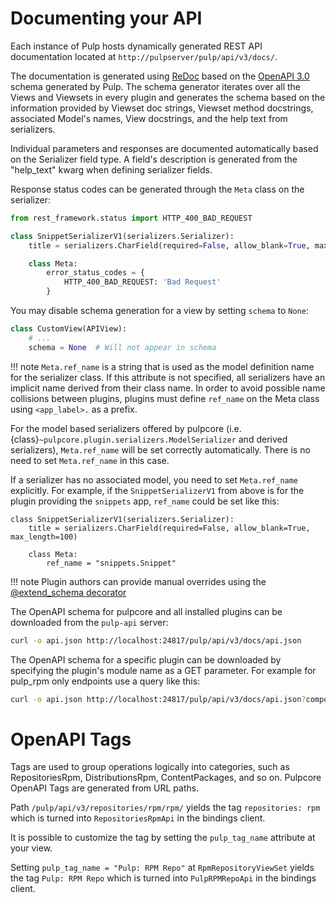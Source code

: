 # Documenting your API

Each instance of Pulp hosts dynamically generated REST API documentation located at
`http://pulpserver/pulp/api/v3/docs/`.

The documentation is generated using [ReDoc](https://github.com/Rebilly/ReDoc) based on the
[OpenAPI 3.0](https://github.com/OAI/OpenAPI-Specification/blob/master/versions/3.0.3.md) schema
generated by Pulp. The schema generator iterates over all the Views and Viewsets in every plugin
and generates the schema based on the information provided by Viewset doc strings, Viewset method
docstrings, associated Model's names, View docstrings, and the help text from serializers.

Individual parameters and responses are documented automatically based on the Serializer field type.
A field's description is generated from the "help_text" kwarg when defining serializer fields.

Response status codes can be generated through the `Meta` class on the serializer:

```python
from rest_framework.status import HTTP_400_BAD_REQUEST

class SnippetSerializerV1(serializers.Serializer):
    title = serializers.CharField(required=False, allow_blank=True, max_length=100)

    class Meta:
        error_status_codes = {
            HTTP_400_BAD_REQUEST: 'Bad Request'
        }
```

You may disable schema generation for a view by setting `schema` to `None`:

```python
class CustomView(APIView):
    # ...
    schema = None  # Will not appear in schema
```

!!! note
    `Meta.ref_name` is a string that is used as the model definition name for
    the serializer class. If this attribute is not specified, all serializers
    have an implicit name derived from their class name. In order to avoid
    possible name collisions between plugins, plugins must define `ref_name`
    on the Meta class using `<app_label>.` as a prefix.

For the model based serializers offered by pulpcore (i.e.
{class}`~pulpcore.plugin.serializers.ModelSerializer` and derived
serializers), `Meta.ref_name` will be set correctly automatically. There is no
need to set `Meta.ref_name` in this case.

If a serializer has no associated model, you need to set `Meta.ref_name`
explicitly. For example, if the `SnippetSerializerV1` from above is for
the plugin providing the `snippets` app, `ref_name` could be set like
this:

```
class SnippetSerializerV1(serializers.Serializer):
    title = serializers.CharField(required=False, allow_blank=True, max_length=100)

    class Meta:
        ref_name = "snippets.Snippet"
```


!!! note
    Plugin authors can provide manual overrides using the
    [@extend_schema decorator](https://drf-spectacular.readthedocs.io/en/stable/drf_spectacular.html#drf_spectacular.utils.extend_schema)


The OpenAPI schema for pulpcore and all installed plugins can be downloaded from the `pulp-api`
server:

```bash
curl -o api.json http://localhost:24817/pulp/api/v3/docs/api.json
```

The OpenAPI schema for a specific plugin can be downloaded by specifying the plugin's module name
as a GET parameter. For example for pulp_rpm only endpoints use a query like this:

```bash
curl -o api.json http://localhost:24817/pulp/api/v3/docs/api.json?component=rpm
```

# OpenAPI Tags

Tags are used to group operations logically into categories, such as RepositoriesRpm,
DistributionsRpm, ContentPackages, and so on.
Pulpcore OpenAPI Tags are generated from URL paths.

Path `/pulp/api/v3/repositories/rpm/rpm/` yields the tag `repositories: rpm` which is turned into
`RepositoriesRpmApi` in the bindings client.

It is possible to customize the tag by setting the `pulp_tag_name` attribute at your view.

Setting `pulp_tag_name = "Pulp: RPM Repo"` at `RpmRepositoryViewSet` yields the tag `Pulp: RPM Repo`
which is turned into `PulpRPMRepoApi` in the bindings client.

